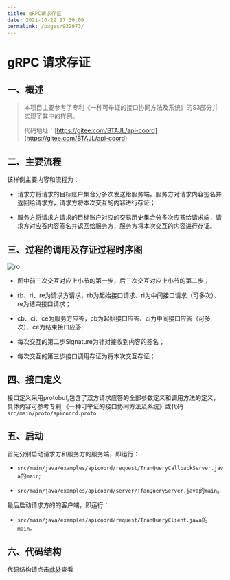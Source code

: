 ```yaml
---
title: gRPC请求存证
date: 2021-10-22 17:30:09
permalink: /pages/932973/
---
```


# gRPC 请求存证

## 一、概述

>  本项目主要参考了专利《一种可举证的接口协同方法及系统》的S3部分并实现了其中的样例。
>
> 代码地址：[https://gitee.com/BTAJL/api-coord](https://gitee.com/BTAJL/api-coord)

## 二、主要流程

该样例主要内容和流程为：

* 请求方将请求的目标账户集合分多次发送给服务端，服务方对请求内容签名并返回给请求方，请求方将本次交互的内容进行存证；

* 服务方将请求方请求的目标账户对应的交易历史集合分多次应答给请求端，请求方对应答内容签名并返回给服务方，服务方将本次交互的内容进行存证。

## 三、过程的调用及存证过程时序图

![ro](/api-coord/img/save/grpc-description.png)

* 图中前三次交互对应上小节的第一步，后三次交互对应上小节的第二步；

* rb、ri、re为请求方请求，rb为起始接口请求、ri为中间接口请求（可多次）、re为结束接口请求；

* cb、ci、ce为服务方应答，cb为起始接口应答、ci为中间接口应答（可多次）、ce为结束接口应答;

* 每次交互的第二步Signature为针对接收到内容的签名；

* 每次交互的第三步接口调用存证为将本次交互存证；

## 四、接口定义

接口定义采用protobuf,包含了双方请求应答的全部参数定义和调用方法的定义，具体内容可参考专利 《一种可举证的接口协同方法及系统》或代码 `src/main/proto/apicoord.proto`

## 五、启动

首先分别启动请求方和服务方的服务端，即运行：

* `src/main/java/examples/apicoord/request/TranQueryCallbackServer.java`的`main`;

* `src/main/java/examples/apicoord/server/TfanQueryServer.java`的`main`。

最后启动请求方的的客户端，即运行：

* `src/main/java/examples/apicoord/request/TranQueryClient.java`的`main`。

## 六、代码结构

代码结构请点击[此处](/pages/5536f8/#二、grpc调用代码示例结构)查看


